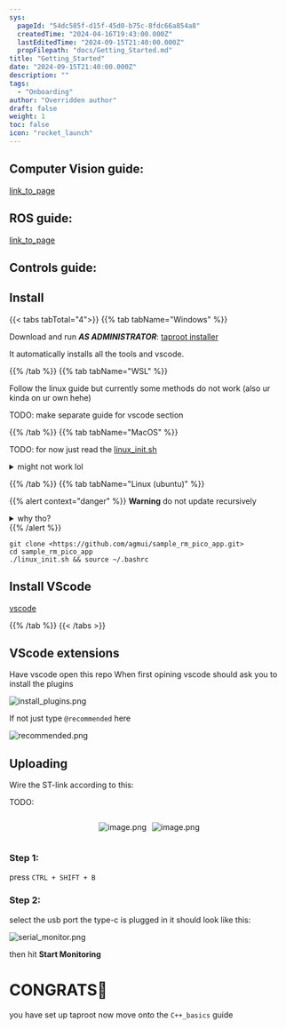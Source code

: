 ```yaml
---
sys:
  pageId: "54dc585f-d15f-45d0-b75c-8fdc66a854a8"
  createdTime: "2024-04-16T19:43:00.000Z"
  lastEditedTime: "2024-09-15T21:40:00.000Z"
  propFilepath: "docs/Getting_Started.md"
title: "Getting_Started"
date: "2024-09-15T21:40:00.000Z"
description: ""
tags:
  - "Onboarding"
author: "Overridden author"
draft: false
weight: 1
toc: false
icon: "rocket_launch"
---
```


## Computer Vision guide:

[link_to_page](86d45bc0-388b-4d26-8848-44f255f73d0e)

## ROS guide:

[link_to_page](3c76c1de-ec8f-46d6-8b0a-294005edc2d5)

## Controls guide:

## Install

{{< tabs tabTotal="4">}}
{{% tab tabName="Windows" %}}

Download and run _**AS ADMINISTRATOR**_: [taproot installer](https://github.com/Thornbots/TeachingFreshies/releases/tag/1.0)

It automatically installs all the tools and vscode.

{{% /tab %}}
{{% tab tabName="WSL" %}}

Follow the linux guide but currently some methods do not work (also ur kinda on ur own hehe)

TODO: make separate guide for vscode section

{{% /tab %}}
{{% tab tabName="MacOS" %}}

TODO: for now just read the [linux_init.sh](https://github.com/agmui/sample_rm_pico_app/blob/main/linux_init.sh)

<details>
<summary>might not work lol</summary>

`brew install libusb pkg-config`

Next install: [vscode](https://code.visualstudio.com/Download)

</details>

{{% /tab %}}
{{% tab tabName="Linux (ubuntu)" %}}

{{% alert context="danger" %}}
**Warning** do not update recursively
<details>
<summary>why tho?</summary>
There are some submodules that may go on for a while (like tinyusb) and I highly
recommend you don't need to get them.
If you want to see what submodules I update just look in `linux_init.sh`
</details>
{{% /alert %}}

```shell
git clone <https://github.com/agmui/sample_rm_pico_app.git>
cd sample_rm_pico_app
./linux_init.sh && source ~/.bashrc
```

## Install VScode

[vscode](https://code.visualstudio.com/Download)

{{% /tab %}}
{{< /tabs >}}

## VScode extensions

Have vscode open this repo
When first opining vscode should ask you to install the plugins

![install_plugins.png](https://prod-files-secure.s3.us-west-2.amazonaws.com/d518164a-d88e-44d1-a4ee-3adb3bd8bce0/89bd30f0-1825-4e77-867b-0a41ce370880/install_plugins.png?X-Amz-Algorithm=AWS4-HMAC-SHA256&X-Amz-Content-Sha256=UNSIGNED-PAYLOAD&X-Amz-Credential=ASIAZI2LB4665WCXH2KR%2F20250226%2Fus-west-2%2Fs3%2Faws4_request&X-Amz-Date=20250226T100900Z&X-Amz-Expires=3600&X-Amz-Security-Token=IQoJb3JpZ2luX2VjECIaCXVzLXdlc3QtMiJHMEUCIQCsXGPOErvONHpqDldbU06b4C%2BwVRT9OZbKtyNSENZtvgIgbRj0VUGKL4qNEmB9exgItkqY%2FCMNvjPeV2AXUr%2By8kIq%2FwMIWxAAGgw2Mzc0MjMxODM4MDUiDKG63I7G0%2FDmjSz5QircA8l8aMhWjtqJtPNB7v2WFu8Ej1ilI9XkTFOckp0EA35X%2FZYH3obUolrVHna8X%2Fv9fnFVcsuzto%2F4B%2BFB5JPZUeJiLUf6xu%2BSlDePXTWSSpuKQFEpyOb4pseKG7wmuj1E3TIRnmJNK6lYTXJOp1wLxGSXBWOwjFEm8DOo4aS6g672%2BqAOdj2eRNiTIGsrlFK9sORJs2OoSvMU8AU3DSSDr9V4ABJ6IiazMv2cdvWHEZED0mJuAHICW6C6q3HvbXZmTcUjrEsQOBFgdD8t1dd%2FCUG9Yu5r7NAhZuxkLU40%2Bo5UugZayUzHwTxfmktq3BwX2wMQmHmfJeqRz0n43odRdd8jRoSAQGVtc64LDdUSK44%2FmaFml3jzO7mKgeQn0nPnwlRGpn41kvAD01xcm7jihF5ERvx4pWJJeWr7trmtHpSAjWKqoeGXq%2BOZpBv1T8e%2BbeArj3XkuAIvdExHCHoym%2Bp7z1Kfin1a6trIeKB%2FO5n1TcPLd5c1%2FB%2BPxqfOPHtT9f4vEZwzJbUUwYzFDnTctqbtcGI59f0eQ11S7PhW77sMmgxu61VXmDlSbce9hId3c%2BS%2B1kJiV1TkcrfoqTwUNEO8iOvX3anoOVcKnX2cV%2BMWfYM1nN%2Fmf29lP2U2MNrA%2B70GOqUB8ORguUZt2%2FPs2q9N8bwX9BV5OC3FW9R6vlYrxI%2FXE2DxqStL9hX8yOEl6luI0F5%2BXVIcAygd%2BeTnx5zr3xg6%2FhM0cWH98LpfcVDxGUZq4nDIiSlxRvwpS2eGZHhxq%2Bo8BczyrPYoyouH7UKWwZgT27SXlC9t%2BxHzP8IDGqo7o48NPg9IUhklpm8psLwpkLJ%2B3Gs55bM5nKdwDS0DTQmugo08BRyV&X-Amz-Signature=f2bab950a4e3ae8cddeebf4ad3b28008436286480598deb92a23f7f5f14d780e&X-Amz-SignedHeaders=host&x-id=GetObject)

If not just type `@recommended` here  

![recommended.png](https://prod-files-secure.s3.us-west-2.amazonaws.com/d518164a-d88e-44d1-a4ee-3adb3bd8bce0/61e661e9-5d85-4dfc-be0d-8d2097a5e793/recommended.png?X-Amz-Algorithm=AWS4-HMAC-SHA256&X-Amz-Content-Sha256=UNSIGNED-PAYLOAD&X-Amz-Credential=ASIAZI2LB4665WCXH2KR%2F20250226%2Fus-west-2%2Fs3%2Faws4_request&X-Amz-Date=20250226T100900Z&X-Amz-Expires=3600&X-Amz-Security-Token=IQoJb3JpZ2luX2VjECIaCXVzLXdlc3QtMiJHMEUCIQCsXGPOErvONHpqDldbU06b4C%2BwVRT9OZbKtyNSENZtvgIgbRj0VUGKL4qNEmB9exgItkqY%2FCMNvjPeV2AXUr%2By8kIq%2FwMIWxAAGgw2Mzc0MjMxODM4MDUiDKG63I7G0%2FDmjSz5QircA8l8aMhWjtqJtPNB7v2WFu8Ej1ilI9XkTFOckp0EA35X%2FZYH3obUolrVHna8X%2Fv9fnFVcsuzto%2F4B%2BFB5JPZUeJiLUf6xu%2BSlDePXTWSSpuKQFEpyOb4pseKG7wmuj1E3TIRnmJNK6lYTXJOp1wLxGSXBWOwjFEm8DOo4aS6g672%2BqAOdj2eRNiTIGsrlFK9sORJs2OoSvMU8AU3DSSDr9V4ABJ6IiazMv2cdvWHEZED0mJuAHICW6C6q3HvbXZmTcUjrEsQOBFgdD8t1dd%2FCUG9Yu5r7NAhZuxkLU40%2Bo5UugZayUzHwTxfmktq3BwX2wMQmHmfJeqRz0n43odRdd8jRoSAQGVtc64LDdUSK44%2FmaFml3jzO7mKgeQn0nPnwlRGpn41kvAD01xcm7jihF5ERvx4pWJJeWr7trmtHpSAjWKqoeGXq%2BOZpBv1T8e%2BbeArj3XkuAIvdExHCHoym%2Bp7z1Kfin1a6trIeKB%2FO5n1TcPLd5c1%2FB%2BPxqfOPHtT9f4vEZwzJbUUwYzFDnTctqbtcGI59f0eQ11S7PhW77sMmgxu61VXmDlSbce9hId3c%2BS%2B1kJiV1TkcrfoqTwUNEO8iOvX3anoOVcKnX2cV%2BMWfYM1nN%2Fmf29lP2U2MNrA%2B70GOqUB8ORguUZt2%2FPs2q9N8bwX9BV5OC3FW9R6vlYrxI%2FXE2DxqStL9hX8yOEl6luI0F5%2BXVIcAygd%2BeTnx5zr3xg6%2FhM0cWH98LpfcVDxGUZq4nDIiSlxRvwpS2eGZHhxq%2Bo8BczyrPYoyouH7UKWwZgT27SXlC9t%2BxHzP8IDGqo7o48NPg9IUhklpm8psLwpkLJ%2B3Gs55bM5nKdwDS0DTQmugo08BRyV&X-Amz-Signature=fa709d80980f744b798bc6f3c01a19e6ffb717126601bcc24044bd9159198f75&X-Amz-SignedHeaders=host&x-id=GetObject)

## Uploading

Wire the ST-link according to this:

TODO:

<div style="display: flex;flex-direction: row; column-gap:10px; max-width: 630px;justify-content: center;">
<div>

![image.png](https://prod-files-secure.s3.us-west-2.amazonaws.com/d518164a-d88e-44d1-a4ee-3adb3bd8bce0/210ecb78-1116-4d7b-b9b7-2292f66fa2c2/image.png?X-Amz-Algorithm=AWS4-HMAC-SHA256&X-Amz-Content-Sha256=UNSIGNED-PAYLOAD&X-Amz-Credential=ASIAZI2LB466YKYUWPO7%2F20250226%2Fus-west-2%2Fs3%2Faws4_request&X-Amz-Date=20250226T100908Z&X-Amz-Expires=3600&X-Amz-Security-Token=IQoJb3JpZ2luX2VjECIaCXVzLXdlc3QtMiJGMEQCIG6nw8f1RrYJ3PJ%2FEJLelbf3b9ZAUMmU8gOet41UYWstAiAKllZF5vCXePZHJDR93Cdm26F676j4MpS%2FTPulu2w%2Fiyr%2FAwhbEAAaDDYzNzQyMzE4MzgwNSIM9aj7GSL5pI1RYtr%2FKtwDCt4RyBJqlyGKjqDwhJVhEWkcyg2fxYaw6TcDZ2Yt9Sw1Io3g8%2BUcOgM84AAi2n9KTlyV%2Ft8AaxPxWpQi8%2Bpp46Dbwhy84mG4pu2jSyHR%2FVKRgfVcb3HpM2PZIC1zZ941qAk0y97Iqxrf9ArfOO%2FqiLmhxfDhg0ffWEHM4UATL2jmUuTtunCdSJ%2FTaZT04TQ2Hw3bPQboKes2%2BfOmi4DOBfY2202ZetDKvPsK9T7yJBZm6nGnO%2FZALH9vRzj9XUodAPWVos1dBkwRn0jVIdQUeQyJeM5FzS2nKSyHhLbK%2BJv5bxeRrznbTb0lX9rhRl%2Fa6KG6uCdGJvLCRjSMUlnAd9Gs5KU%2FVDrbKnY08Y5rR5CXdL%2FGP3oM1ZjPnc8MhG3KmSmd8p7niPzTc77AwLVY5YgU%2FXn24zyYQ3VgNXFyW5uJuwcQng3FSFUDCgXkvmH%2BMfkdhALmj6k%2Fl11syi7F6inqR1rUNzs7dv75ljbwh%2BLKlY%2FH53zX5ZiR2VUjq%2F%2Fcq5aK5%2FbKXiA8%2FHrNfQ9ZpOseE%2BhY03PV%2FnS8DMA0XqLbVr116dYC42%2BVaDGwjrhshheZRs6UNrhJK%2Bif3syf%2FpecwxoyNcEOgWSIn6uGY4GtFwX2YHbdPgPAwc0wob77vQY6pgElzeZU4Esk3uKfSJDgzTUCuI%2FDX7khCq6DDWNgUxKCfebPAPBUAgeHhnaaI0aKzJOFNsujJX6hL%2BV2RMJJOVF5ICPIItCJoPQ5gCD1tQ6i1u01b2in444vK7KQOUPhM3ugCjTaaACvmtbKN7TxabcmLbCunYx3Gc5XH%2FtxOHr8NXfnG%2BPcrDsBZCHJG0F%2FALfbjDon%2F8XsHUZr97k5tOLifvLNOU49&X-Amz-Signature=f3fbe3e42503b9970a361cb8495c350121291eca2628569d5e848367e9ff4f43&X-Amz-SignedHeaders=host&x-id=GetObject)

</div>
<div>

![image.png](https://prod-files-secure.s3.us-west-2.amazonaws.com/d518164a-d88e-44d1-a4ee-3adb3bd8bce0/33a0fd0f-8ca6-4a86-8e09-26e95ded1fff/image.png?X-Amz-Algorithm=AWS4-HMAC-SHA256&X-Amz-Content-Sha256=UNSIGNED-PAYLOAD&X-Amz-Credential=ASIAZI2LB4663RY5JC24%2F20250226%2Fus-west-2%2Fs3%2Faws4_request&X-Amz-Date=20250226T100908Z&X-Amz-Expires=3600&X-Amz-Security-Token=IQoJb3JpZ2luX2VjECIaCXVzLXdlc3QtMiJGMEQCIBfH5DFwa5BKM6jng0JOTxYeZ5XEqPsQcBXjcaucB3k5AiBu4KsDy1rZ30%2BKgM%2FvA7F149rym1zjuq8uDvFUnYkxmCr%2FAwhaEAAaDDYzNzQyMzE4MzgwNSIMry2RW35Ej0jknkg9KtwDMlCo82zuCIK0yP1zW3WYgUBCi1XTIYJz4%2F1nFHcudu5gsX5uvMApLpxcr9BZQBpwAIJqy7RD42TYbh%2FVJMMzjo0%2BT7SHNYh21FlhqfhDPRedqLZh4jtjGaOYIZf%2FaM8gv1BtdiS2%2FsZh71bN%2BFk5OwGCKRZ3j1tYjW7CwR2xzUHaMfGGyIJbecydJ5CxHBSw3BiMvyNSYtLYvYIluK9D%2F0SE%2Fx7sL2BZga0F5H3D6F8eYhfLmskYuEHiBNcfRo3201DB5Py84cr50IbQAbdlKVv%2F1cVHrIV5XB8LPdP%2BIGxtlO8ldvHrlyOGc%2F0C%2BaLQ6C4TQbRWIvHpScaukbEBjGawixl6ewLpGY%2FoKV27F5ygaxVVRuCu33%2B2QG4vFYyZ4Ax0h6CsKFwxj0T49PPZ1i8hjNG2ybLI8BLFjYswJTRePqLDjaD536YYuBgBK6mi8%2BWUdHs14doWFpPNEgUaE94wJ%2FMViMJraJa9BCZVF%2FOaGF6hHEhc4Zx%2BZ60kjpKwk4cb1thaCn%2FY9JGqneQAF27VbSddgyML23LWQmSIyTBDLdL%2Bn%2FkrgrGsKuza9qRKYusiLySWPNYDkDJrRCwW6Bm7j3fyKSDk9V5XrIfK%2FAuZ3GHvKxJwWidHWaUw27%2F7vQY6pgHDQiRuFAgd%2FaKe1tYTwPUKwehgE5w00ctjcqrc2owjw5wLNJm7QgKk3H8Tcfj%2FEs7QlN9qjh5aDghgkWdfEr%2FUZkVeH1OWk2edH5330gqzZQTiji2odUE7cB2KbjB4BQ%2BB8rQwBRrz4i3U9yUJJCMWke2E0eJda2DGVFR22vTOp1cV5mEs7q4zLlAfsPZIpbYik5aDjtB0HIX09pQI2PoVJyNDAl%2FK&X-Amz-Signature=f2ce779f7e06361e6147f588527092c1b159b0770221ebbb6a8d73a19f1f5a31&X-Amz-SignedHeaders=host&x-id=GetObject)

</div>
</div>

### Step 1:

press `CTRL + SHIFT + B`

### Step 2:

select the usb port the type-c is plugged in it should look like this:

![serial_monitor.png](https://prod-files-secure.s3.us-west-2.amazonaws.com/d518164a-d88e-44d1-a4ee-3adb3bd8bce0/f03f4774-05d4-4393-b6a0-d5efb6d315ab/serial_monitor.png?X-Amz-Algorithm=AWS4-HMAC-SHA256&X-Amz-Content-Sha256=UNSIGNED-PAYLOAD&X-Amz-Credential=ASIAZI2LB4665WCXH2KR%2F20250226%2Fus-west-2%2Fs3%2Faws4_request&X-Amz-Date=20250226T100900Z&X-Amz-Expires=3600&X-Amz-Security-Token=IQoJb3JpZ2luX2VjECIaCXVzLXdlc3QtMiJHMEUCIQCsXGPOErvONHpqDldbU06b4C%2BwVRT9OZbKtyNSENZtvgIgbRj0VUGKL4qNEmB9exgItkqY%2FCMNvjPeV2AXUr%2By8kIq%2FwMIWxAAGgw2Mzc0MjMxODM4MDUiDKG63I7G0%2FDmjSz5QircA8l8aMhWjtqJtPNB7v2WFu8Ej1ilI9XkTFOckp0EA35X%2FZYH3obUolrVHna8X%2Fv9fnFVcsuzto%2F4B%2BFB5JPZUeJiLUf6xu%2BSlDePXTWSSpuKQFEpyOb4pseKG7wmuj1E3TIRnmJNK6lYTXJOp1wLxGSXBWOwjFEm8DOo4aS6g672%2BqAOdj2eRNiTIGsrlFK9sORJs2OoSvMU8AU3DSSDr9V4ABJ6IiazMv2cdvWHEZED0mJuAHICW6C6q3HvbXZmTcUjrEsQOBFgdD8t1dd%2FCUG9Yu5r7NAhZuxkLU40%2Bo5UugZayUzHwTxfmktq3BwX2wMQmHmfJeqRz0n43odRdd8jRoSAQGVtc64LDdUSK44%2FmaFml3jzO7mKgeQn0nPnwlRGpn41kvAD01xcm7jihF5ERvx4pWJJeWr7trmtHpSAjWKqoeGXq%2BOZpBv1T8e%2BbeArj3XkuAIvdExHCHoym%2Bp7z1Kfin1a6trIeKB%2FO5n1TcPLd5c1%2FB%2BPxqfOPHtT9f4vEZwzJbUUwYzFDnTctqbtcGI59f0eQ11S7PhW77sMmgxu61VXmDlSbce9hId3c%2BS%2B1kJiV1TkcrfoqTwUNEO8iOvX3anoOVcKnX2cV%2BMWfYM1nN%2Fmf29lP2U2MNrA%2B70GOqUB8ORguUZt2%2FPs2q9N8bwX9BV5OC3FW9R6vlYrxI%2FXE2DxqStL9hX8yOEl6luI0F5%2BXVIcAygd%2BeTnx5zr3xg6%2FhM0cWH98LpfcVDxGUZq4nDIiSlxRvwpS2eGZHhxq%2Bo8BczyrPYoyouH7UKWwZgT27SXlC9t%2BxHzP8IDGqo7o48NPg9IUhklpm8psLwpkLJ%2B3Gs55bM5nKdwDS0DTQmugo08BRyV&X-Amz-Signature=d0aaaa696bb7369bc5693dc33f000223028f6404a76142da51fabc4d976d8522&X-Amz-SignedHeaders=host&x-id=GetObject)

then hit **Start Monitoring**

# CONGRATS🎉

you have set up taproot now move onto the `C++_basics` guide
